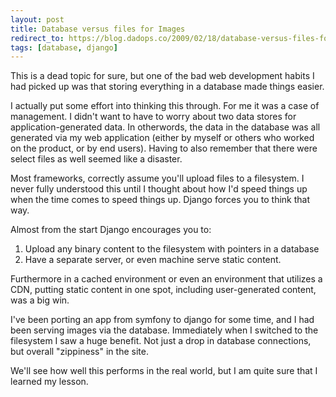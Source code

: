 ```yaml
---
layout: post
title: Database versus files for Images
redirect_to: https://blog.dadops.co/2009/02/18/database-versus-files-for-images/
tags: [database, django]
---
```

This is a dead topic for sure, but one of the bad web development habits I had picked up was that storing everything in a database made things easier.

I actually put some effort into thinking this through.  For me it was a case of management.  I didn't want to have to worry about two data stores for application-generated data.  In otherwords, the data in the database was all generated via my web application (either by myself or others who worked on the product, or by end users).  Having to also remember that there were select files as well seemed like a disaster.

Most frameworks, correctly assume you'll upload files to a filesystem.  I never fully understood this until I thought about how I'd speed things up when the time comes to speed things up.  Django forces you to think that way.

Almost from the start Django encourages you to:

1. Upload any binary content to the filesystem with pointers in a database
2. Have a separate server, or even machine serve static content.

Furthermore in a cached environment or even an environment that utilizes a CDN, putting static content in one spot, including user-generated content, was a big win.

I've been porting an app from symfony to django for some time, and I had been serving images via the database.  Immediately when I switched to the filesystem I saw a huge benefit.  Not just a drop in database connections, but overall "zippiness" in the site.

We'll see how well this performs in the real world, but I am quite sure that I learned my lesson.
